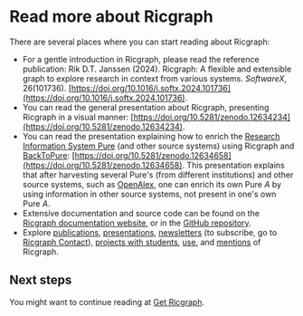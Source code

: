 # Read more about Ricgraph

There are several places where you can start reading about Ricgraph:

* For a gentle introduction in Ricgraph, please read the reference publication:
  Rik D.T. Janssen (2024). Ricgraph: A flexible and extensible graph to explore
  research in context from various systems. *SoftwareX*, 26(101736).
  [https://doi.org/10.1016/j.softx.2024.101736](https://doi.org/10.1016/j.softx.2024.101736).
* You can read the general presentation about Ricgraph, presenting Ricgraph in
  a visual   manner:
  [https://doi.org/10.5281/zenodo.12634234](https://doi.org/10.5281/zenodo.12634234).
* You can read the presentation explaining how to enrich the [Research
  Information System Pure](https://www.elsevier.com/solutions/pure)
  (and other source systems) using Ricgraph
  and [BackToPure](https://github.com/UtrechtUniversity/BackToPure):
  [https://doi.org/10.5281/zenodo.12634658](https://doi.org/10.5281/zenodo.12634658).
  This presentation explains that after harvesting several Pure's
  (from different institutions)  and other source systems,
  such as [OpenAlex](https://openalex.org),
  one can enrich its own Pure _A_ by using information in other source
  systems, not present in one's own Pure _A_.
* Extensive documentation and source code can be found on the
  [Ricgraph documentation website](https://docs.ricgraph.eu), or
  in the [GitHub
  repository](https://github.com/UtrechtUniversity/ricgraph).
* Explore
  [publications](https://docs.ricgraph.eu/docs/ricgraph_pubs_pres_news_use_ment.html#ricgraph-publications),
  [presentations](https://docs.ricgraph.eu/docs/ricgraph_pubs_pres_news_use_ment.html#ricgraph-presentations),
  [newsletters](https://docs.ricgraph.eu/docs/ricgraph_pubs_pres_news_use_ment.html#ricgraph-newsletters)
  (to subscribe, go to [Ricgraph
  Contact](https://docs.ricgraph.eu/README.html#contact)),
  [projects with students](https://docs.ricgraph.eu/docs/ricgraph_pubs_pres_news_use_ment.html#ricgraph-projects-with-students),
  [use](https://docs.ricgraph.eu/docs/ricgraph_pubs_pres_news_use_ment.html#ricgraph-use), and
  [mentions](https://docs.ricgraph.eu/docs/ricgraph_pubs_pres_news_use_ment.html#ricgraph-mentions)
  of Ricgraph.

## Next steps
You might want to continue reading at [Get Ricgraph](get-ricgraph.md).
